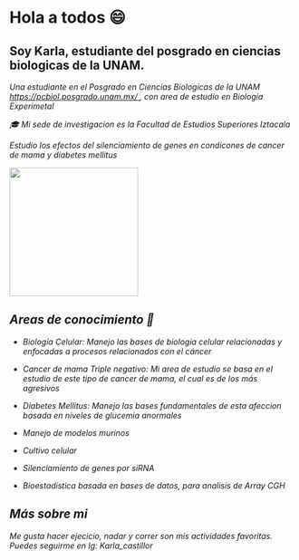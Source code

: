 
# Hola a todos 😄

## Soy Karla, estudiante del posgrado en ciencias biologicas de la UNAM. 
<p><em>Una estudiante en el Posgrado en Ciencias Biologicas de la UNAM  <a href="https://hogent.be">https://pcbiol.posgrado.unam.mx/ </a>, con area de estudio en Biología Experimetal

  🎓 Mi sede de investigacion es la Facultad de Estudios Superiores Iztacala 

Estudio los efectos del silenciamiento de genes en condicones de cancer de mama y diabetes mellitus 


<a><img src="https://png.pngtree.com/png-clipart/20230913/original/pngtree-obgyn-clipart-female-naturopathic-doctor-in-lab-coat-with-cells-cartoon-png-image_11079725.png" width="227">




## Areas de conocimiento 🔬

-   Biología Celular: Manejo las bases de biologia celular relacionadas y enfocadas a procesos relacionados con el cáncer

-   Cancer de mama Triple negativo: Mi area de estudio se basa en el estudio de este tipo de cancer de mama, el cual es de los más agresivos

-   Diabetes Mellitus: Manejo las bases fundamentales de esta afeccion basada en niveles de glucemia anormales

-   Manejo de modelos murinos

-   Cultivo celular

-   Silenciamiento de genes por siRNA

-   Bioestadistica basada en bases de datos, para analisis de Array CGH
  

  ## Más sobre mi 

  Me gusta hacer ejecicio, nadar y correr son mis actividades favoritas.
  Puedes seguirme en Ig: Karla_castillor
  
<!--
**karla-castillor11/karla-castillor11** is a ✨ _special_ ✨ repository because its `README.md` (this file) appears on your GitHub profile.

Here are some ideas to get you started:

- 🔭 I’m currently working on ...
- 🌱 I’m currently learning ...
- 👯 I’m looking to collaborate on ...
- 🤔 I’m looking for help with ...
- 💬 Ask me about ...
- 📫 How to reach me: ...
- 😄 
- ⚡ Fun fact: ...
-->
